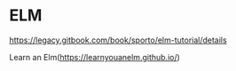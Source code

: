 # ELM


https://legacy.gitbook.com/book/sporto/elm-tutorial/details

Learn an Elm(https://learnyouanelm.github.io/)
